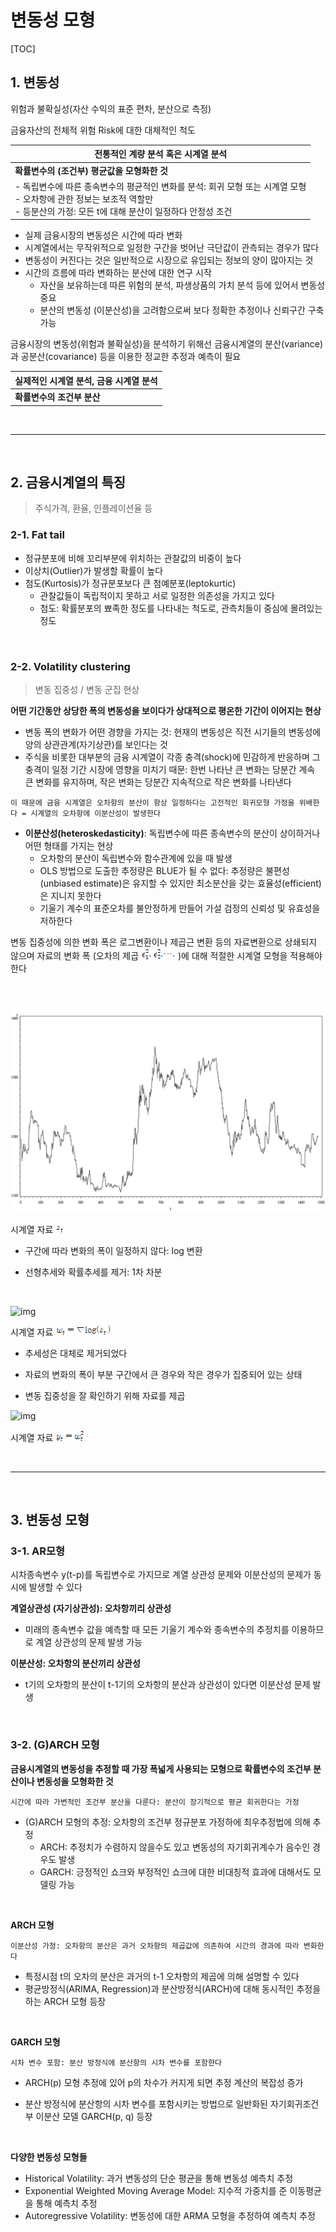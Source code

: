 # 변동성 모형

[TOC]

## 1. 변동성

위험과 불확실성(자산 수익의 표준 편차, 분산으로 측정)

금융자산의 전체적 위험 Risk에 대한 대체적인 척도

| 전통적인 계량 분석 혹은 시계열 분석                          |
| ------------------------------------------------------------ |
| **확률변수의 (조건부) 평균값을 모형화한 것**                 |
| - 독립변수에 따른 종속변수의 평균적인 변화를 분석: 회귀 모형 또는 시계열 모형<br>- 오차항에 관한 정보는 보조적 역할만<br>- 등분산의 가정: 모든 t에 대해 분산이 일정하다 안정성 조건 |

-  실제 금융시장의 변동성은 시간에 따라 변화
  - 시계열에서는 무작위적으로 일정한 구간을 벗어난 극단값이 관측되는 경우가 많다
  - 변동성이 커진다는 것은 일반적으로 시장으로 유입되는 정보의 양이 많아지는 것
- 시간의 흐름에 따라 변화하는 분산에 대한 연구 시작
  - 자산을 보유하는데 따른 위험의 분석, 파생상품의 가치 분석 등에 있어서 변동성 중요
  - 분산의 변동성 (이분산성)을 고려함으로써 보다 정확한 추정이나 신뢰구간 구축 가능

금융시장의 변동성(위험과 불확실성)을 분석하기 위해선 금융시계열의 분산(variance)과 공분산(covariance) 등을 이용한 정교한 추정과 예측이 필요

| 실제적인 시계열 분석, 금융 시계열 분석 |
| -------------------------------------- |
| **확률변수의 조건부 분산**             |

<br>

---

<br>

## 2. 금융시계열의 특징

> 주식가격, 환율, 인플레이션율 등

### 2-1. Fat  tail

- 정규분포에 비해 꼬리부분에 위치하는 관찰값의 비중이 높다
- 이상치(Outlier)가 발생할 확률이 높다
- 첨도(Kurtosis)가 정규분포보다 큰 첨예분포(leptokurtic)
  - 관찰값들이 독립적이지 못하고 서로 일정한 의존성을 가지고 있다
  - 첨도: 확률분포의 뾰족한 정도를 나타내는 척도로, 관측치들이 중심에 몰려있는 정도

<br>

### 2-2. Volatility  clustering

> 변동 집중성 / 변동 군집 현상

**어떤 기간동안 상당한 폭의 변동성을 보이다가 상대적으로 평온한 기간이 이어지는 현상**

- 변동 폭의 변화가 어떤 경향을 가지는 것: 현재의 변동성은 직전 시기들의 변동성에 양의 상관관계(자기상관)를 보인다는 것
- 주식을 비롯한 대부분의 금융 시계열이 각종 충격(shock)에 민감하게 반응하며 그 충격이 일정 기간 시장에 영향을 미치기 때문: 한번 나타난 큰 변화는 당분간 계속 큰 변화를 유지하며, 작은 변화는 당분간 지속적으로 작은 변화를 나타낸다

```
이 때문에 금융 시계열은 오차항의 분산이 항상 일정하다는 고전적인 회귀모형 가정을 위배한다 = 시계열의 오차항에 이분산성이 발생한다
```

- **이분산성(heteroskedasticity)**: 독립변수에 따른 종속변수의 분산이 상이하거나 어떤 형태를 가지는 현상
  - 오차항의 분산이 독립변수와 함수관계에 있을 때 발생
  - OLS 방법으로 도출한 추정량은 BLUE가 될 수 없다: 추정량은 불편성(unbiased estimate)은 유지할 수 있지만 최소분산을 갖는 효율성(efficient)은 지니지 못한다
  - 기울기 계수의 표준오차를 불안정하게 만들어 가설 검정의 신뢰성 및 유효성을 저하한다

변동 집중성에 의한 변화 폭은 로그변환이나 제곱근 변환 등의 자료변환으로 상쇄되지 않으며 자료의 변화 폭 (오차의 제곱  ![img](README.assets/DRW00006a644b9b.gif) )에 대해 적절한 시계열 모형을 적용해야한다

<br>

![img](README.assets/EMB00006a644b9d.bmp) 

시계열 자료 ![img](README.assets/DRW00006a644ba2.gif)

- 구간에 따라 변화의 폭이 일정하지 않다: log 변환

- 선형추세와 확률추세를 제거: 1차 차분

<br>

![img](README.assets/EMB00006a644b9f.bmp) 

시계열 자료 ![img](README.assets/DRW00006a644ba4.gif)

- 추세성은 대체로 제거되었다

- 자료의 변화의 폭이 부분 구간에서 큰 경우와 작은 경우가 집중되어 있는 상태
- 변동 집중성을 잘 확인하기 위해 자료를 제곱

![img](README.assets/EMB00006a644bab.bmp) 

시계열 자료 ![img](README.assets/DRW00006a644ba9.gif) 

<br>

---

<br>

## 3. 변동성 모형

### 3-1. AR모형

시차종속변수 y(t-p)를 독립변수로 가지므로 계열 상관성 문제와 이분산성의 문제가 동시에 발생할 수 있다

**계열상관성 (자기상관성): 오차항끼리 상관성**

- 미래의 종속변수 값을 예측할 때 모든 기울기 계수와 종속변수의 추정치를 이용하므로 계열 상관성의 문제 발생 가능

**이분산성: 오차항의 분산끼리 상관성**

- t기의 오차항의 분산이 t-1기의 오차항의 분산과 상관성이 있다면 이분산성 문제 발생

<br>

### 3-2. (G)ARCH 모형

**금융시계열의 변동성을 추정할 때 가장 폭넓게 사용되는 모형으로 확률변수의 조건부 분산이나 변동성을 모형화한 것**

```
시간에 따라 가변적인 조건부 분산을 다룬다: 분산이 장기적으로 평균 회귀한다는 가정
```

- (G)ARCH 모형의 추정: 오차항의 조건부 정규분포 가정하에 최우추정법에 의해 추정
  - ARCH: 추정치가 수렴하지 않을수도 있고 변동성의 자기회귀계수가 음수인 경우도 발생
  - GARCH: 긍정적인 쇼크와 부정적인 쇼크에 대한 비대칭적 효과에 대해서도 모델링 가능

<br>

**ARCH 모형**

```
이분산성 가정: 오차항의 분산은 과거 오차항의 제곱값에 의존하여 시간의 경과에 따라 변화한다
```

- 특정시점 t의 오차의 분산은 과거의 t-1 오차항의 제곱에 의해 설명할 수 있다
- 평균방정식(ARIMA, Regression)과 분산방정식(ARCH)에 대해 동시적인 추정을 하는 ARCH 모형 등장

<br>

**GARCH 모형**

```
시차 변수 포함: 분산 방정식에 분산항의 시차 변수를 포함한다
```

- ARCH(p) 모형 추정에 있어 p의 차수가 커지게 되면 추정 계산의 복잡성 증가

- 분산 방정식에 분산항의 시차 변수를 포함시키는 방법으로 일반화된 자기회귀조건부 이분산 모델 GARCH(p, q) 등장

<br>

**다양한 변동성 모형들**

- Historical Volatility: 과거 변동성의 단순 평균을 통해 변동성 예측치 추정
- Exponential Weighted Moving Average Model: 지수적 가중치를 준 이동평균을 통해 예측치 추정
- Autoregressive Volatility: 변동성에 대한 ARMA 모형을 추정하여 예측치 추정